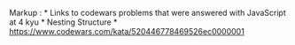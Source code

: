 Markup : * Links to codewars problems that were answered with JavaScript at 4 kyu
            * Nesting Structure
                * https://www.codewars.com/kata/520446778469526ec0000001